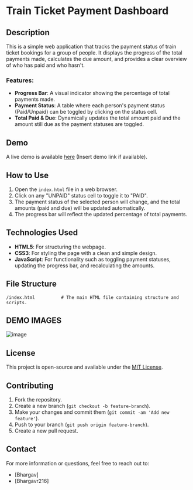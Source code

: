 # Train Ticket Payment Dashboard

## Description

This is a simple web application that tracks the payment status of train ticket bookings for a group of people. It displays the progress of the total payments made, calculates the due amount, and provides a clear overview of who has paid and who hasn't.

### Features:
- **Progress Bar**: A visual indicator showing the percentage of total payments made.
- **Payment Status**: A table where each person's payment status (Paid/Unpaid) can be toggled by clicking on the status cell.
- **Total Paid & Due**: Dynamically updates the total amount paid and the amount still due as the payment statuses are toggled.

## Demo

A live demo is available [here](https://bhargavr216.github.io/TIRUMALA_PLAN/tirumala%20demo.html) (Insert demo link if available).

## How to Use

1. Open the `index.html` file in a web browser.
2. Click on any "UNPAID" status cell to toggle it to "PAID".
3. The payment status of the selected person will change, and the total amounts (paid and due) will be updated automatically.
4. The progress bar will reflect the updated percentage of total payments.

## Technologies Used

- **HTML5**: For structuring the webpage.
- **CSS3**: For styling the page with a clean and simple design.
- **JavaScript**: For functionality such as toggling payment statuses, updating the progress bar, and recalculating the amounts.

## File Structure

```
/index.html          # The main HTML file containing structure and scripts.
```

## DEMO IMAGES

![image](https://github.com/user-attachments/assets/f78755c0-00d4-4360-8727-8da7a781e6e2)


## License

This project is open-source and available under the [MIT License](LICENSE).

## Contributing

1. Fork the repository.
2. Create a new branch (`git checkout -b feature-branch`).
3. Make your changes and commit them (`git commit -am 'Add new feature'`).
4. Push to your branch (`git push origin feature-branch`).
5. Create a new pull request.

## Contact

For more information or questions, feel free to reach out to:
- [Bhargav]
- [Bhargavr216]
